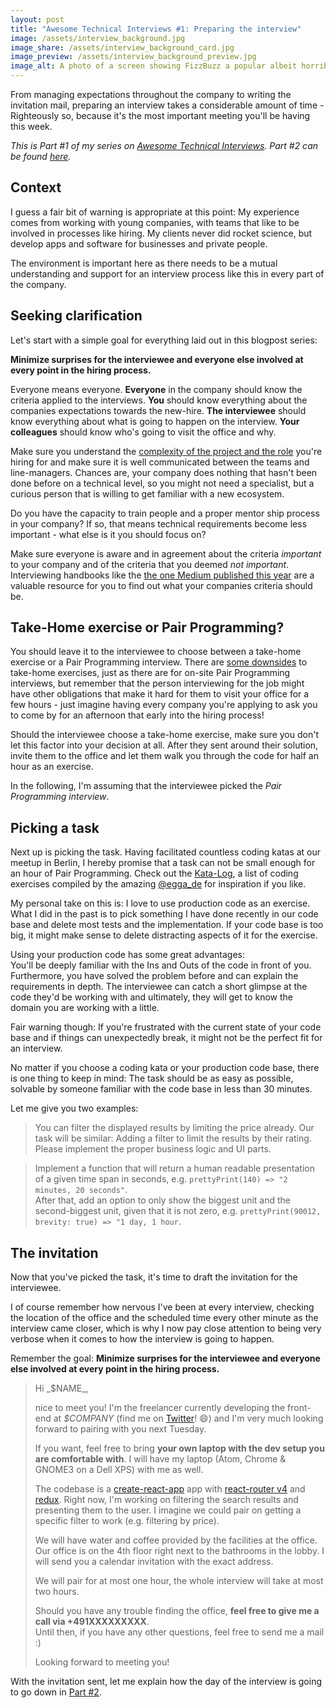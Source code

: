 ```yaml
---
layout: post
title: "Awesome Technical Interviews #1: Preparing the interview"
image: /assets/interview_background.jpg
image_share: /assets/interview_background_card.jpg
image_preview: /assets/interview_background_preview.jpg
image_alt: A photo of a screen showing FizzBuzz a popular albeit horribly ineffective coding exercise.
---
```

From managing expectations throughout the company to writing the invitation mail, preparing an interview takes a considerable amount of time - Righteously so, because it's the most important meeting you'll be having this week.

*This is Part #1 of my series on [Awesome Technical Interviews](). Part #2 can be found [here]().*

## Context

I guess a fair bit of warning is appropriate at this point: My experience comes from working with young companies, with teams that like to be involved in processes like hiring. My clients never did rocket science, but develop apps and software for businesses and private people.

The environment is important here as there needs to be a mutual understanding and support for an interview process like this in every part of the company.

## Seeking clarification

Let's start with a simple goal for everything laid out in this blogpost series:

**Minimize surprises for the interviewee and everyone else involved at every point in the hiring process.**

Everyone means everyone. **Everyone** in the company should know the criteria applied to the interviews. **You** should know everything about the companies expectations towards the new-hire. **The interviewee** should know everything about what is going to happen on the interview. **Your colleagues** should know who's going to visit the office and why.

Make sure you understand the [complexity of the project and the role](https://lizkeogh.com/2013/07/21/estimating-complexity/) you're hiring for and make sure it is well communicated between the teams and line-managers. Chances are, your company does nothing that hasn't been done before on a technical level, so you might not need a specialist, but a curious person that is willing to get familiar with a new ecosystem.  

Do you have the capacity to train people and a proper mentor ship process in your company? If so, that means technical requirements become less important - what else is it you should focus on?

Make sure everyone is aware and in agreement about the criteria *important* to your company and of the criteria that you deemed *not important*. Interviewing handbooks like the [the one Medium published this year](https://medium.engineering/mediums-engineering-interview-process-b8d6b67927c4) are a valuable resource for you to find out what your companies criteria should be.

## Take-Home exercise or Pair Programming?

You should leave it to the interviewee to choose between a take-home exercise or a Pair Programming interview. There are [some downsides](https://cate.blog/2016/02/10/bad-interviews-are-a-company-problem-not-a-candidate-problem/) to take-home exercises, just as there are for on-site Pair Programming interviews, but remember that the person interviewing for the job might have other obligations that make it hard for them to visit your office for a few hours - just imagine having every company you're applying to ask you to come by for an afternoon that early into the hiring process!

Should the interviewee choose a take-home exercise, make sure you don't let this factor into your decision at all. After they sent around their solution, invite them to the office and let them walk you through the code for half an hour as an exercise.

In the following, I'm assuming that the interviewee picked the *Pair Programming interview*.

## Picking a task

Next up is picking the task. Having facilitated countless coding katas at our meetup in Berlin, I hereby promise that a task can not be small enough for an hour of Pair Programming. Check out the [Kata-Log](http://kata-log.rocks/), a list of coding exercises compiled by the amazing [@egga_de](http://kata-log.rocks/) for inspiration if you like.

My personal take on this is: I love to use production code as an exercise. What I did in the past is to pick something I have done recently in our code base and delete most tests and the implementation. If your code base is too big, it might make sense to delete distracting aspects of it for the exercise.

Using your production code has some great advantages:  
You'll be deeply familiar with the Ins and Outs of the code in front of you. Furthermore, you have solved the problem before and can explain the requirements in depth. The interviewee can catch a short glimpse at the code they'd be working with and ultimately, they will get to know the domain you are working with a little.

Fair warning though: If you're frustrated with the current state of your code base and if things can unexpectedly break, it might not be the perfect fit for an interview.

No matter if you choose a coding kata or your production code base, there is one thing to keep in mind: The task should be as easy as possible, solvable by someone familiar with the code base in less than 30 minutes.

Let me give you two examples:

> You can filter the displayed results by limiting the price already. Our task will be similar: Adding a filter to limit the results by their rating. Please implement the proper business logic and UI parts.

> Implement a function that will return a human readable presentation of a given time span in seconds, e.g. `prettyPrint(140) => "2 minutes, 20 seconds"`.  
> After that, add an option to only show the biggest unit and the second-biggest unit, given that it is not zero, e.g. `prettyPrint(90012, brevity: true) => "1 day, 1 hour`.

## The invitation

Now that you've picked the task, it's time to draft the invitation for the interviewee.

I of course remember how nervous I've been at every interview, checking the location of the office and the scheduled time every other minute as the interview came closer, which is why I now pay close attention to being very verbose when it comes to how the interview is going to happen.

Remember the goal: **Minimize surprises for the interviewee and everyone else involved at every point in the hiring process.**

<blockquote class="letter" markdown="1">
Hi _$NAME_,

nice to meet you! I'm the freelancer currently developing the front-end at _$COMPANY_ (find me on [Twitter](https://twitter.com/rradczewski)! 😄) and I'm very much looking forward to pairing with you next Tuesday.

If you want, feel free to bring **your own laptop with the dev setup you are comfortable with**. I will have my laptop (Atom, Chrome & GNOME3 on a Dell XPS) with me as well.

The codebase is a [create-react-app](https://github.com/facebookincubator/create-react-app) app with [react-router v4](https://github.com/ReactTraining/react-router/) and [redux](http://redux.js.org/). Right now, I'm working on filtering the search results and presenting them to the user. I imagine we could pair on getting a specific filter to work (e.g. filtering by price).

We will have water and coffee provided by the facilities at the office. Our office is on the 4th floor right next to the bathrooms in the lobby.
I will send you a calendar invitation with the exact address.

We will pair for at most one hour, the whole interview will take at most two hours.

Should you have any trouble finding the office, **feel free to give me a call via +491XXXXXXXXX**.  
Until then, if you have any other questions, feel free to send me a mail :)

Looking forward to meeting you!
</blockquote>

With the invitation sent, let me explain how the day of the interview is going to go down in [Part #2]().
